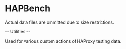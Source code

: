 # HAPBench

Actual data files are ommitted due to size restrictions.

-- Utilities --

Used for various custom actions of HAProxy testing data.
